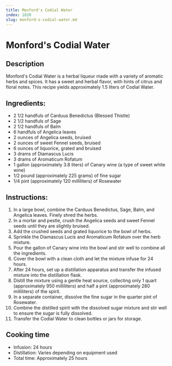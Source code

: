 ```yaml
---
title: Monford's Codial Water
index: 1820
slug: monford-s-codial-water.md
---
```


# Monford's Codial Water

## Description
Monford's Codial Water is a herbal liqueur made with a variety of aromatic herbs and spices. It has a sweet and herbal flavor, with hints of citrus and floral notes. This recipe yields approximately 1.5 liters of Codial Water.

## Ingredients:
- 2 1/2 handfuls of Carduus Benedictus (Blessed Thistle)
- 2 1/2 handfuls of Sage
- 2 1/2 handfuls of Balm
- 6 handfuls of Angelica leaves
- 2 ounces of Angelica seeds, bruised
- 2 ounces of sweet Fennel seeds, bruised
- 6 ounces of liquorice, grated and bruised
- 3 drams of Diamascus Lucis
- 3 drams of Aromaticum Rofatum
- 1 gallon (approximately 3.8 liters) of Canary wine (a type of sweet white wine)
- 1/2 pound (approximately 225 grams) of fine sugar
- 1/4 pint (approximately 120 milliliters) of Rosewater

## Instructions:
1. In a large bowl, combine the Carduus Benedictus, Sage, Balm, and Angelica leaves. Finely shred the herbs.
2. In a mortar and pestle, crush the Angelica seeds and sweet Fennel seeds until they are slightly bruised.
3. Add the crushed seeds and grated liquorice to the bowl of herbs.
4. Sprinkle the Diamascus Lucis and Aromaticum Rofatum over the herb mixture.
5. Pour the gallon of Canary wine into the bowl and stir well to combine all the ingredients.
6. Cover the bowl with a clean cloth and let the mixture infuse for 24 hours.
7. After 24 hours, set up a distillation apparatus and transfer the infused mixture into the distillation flask.
8. Distill the mixture using a gentle heat source, collecting only 1 quart (approximately 950 milliliters) and half a pint (approximately 280 milliliters) of the spirit.
9. In a separate container, dissolve the fine sugar in the quarter pint of Rosewater.
10. Combine the distilled spirit with the dissolved sugar mixture and stir well to ensure the sugar is fully dissolved.
11. Transfer the Codial Water to clean bottles or jars for storage.

## Cooking time
- Infusion: 24 hours
- Distillation: Varies depending on equipment used
- Total time: Approximately 25 hours